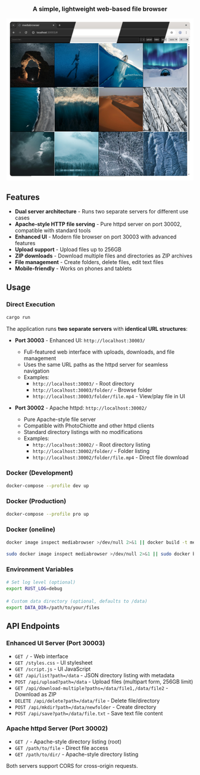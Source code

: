 <h3 align="center">
    A simple, lightweight web-based file browser
</h3>

<div align="center">
	<img src="./assets/preview.webp"/>
</div>

## Features

- **Dual server architecture** - Runs two separate servers for different use cases
- **Apache-style HTTP file serving** - Pure httpd server on port 30002, compatible with standard tools
- **Enhanced UI** - Modern file browser on port 30003 with advanced features
- **Upload support** - Upload files up to 256GB
- **ZIP downloads** - Download multiple files and directories as ZIP archives
- **File management** - Create folders, delete files, edit text files
- **Mobile-friendly** - Works on phones and tablets

## Usage

### Direct Execution

```bash
cargo run
```

The application runs **two separate servers** with **identical URL structures**:

- **Port 30003** - Enhanced UI: `http://localhost:30003/`
  - Full-featured web interface with uploads, downloads, and file management
  - Uses the same URL paths as the httpd server for seamless navigation
  - Examples:
    - `http://localhost:30003/` - Root directory
    - `http://localhost:30003/folder/` - Browse folder
    - `http://localhost:30003/folder/file.mp4` - View/play file in UI

- **Port 30002** - Apache httpd: `http://localhost:30002/`
  - Pure Apache-style file server
  - Compatible with PhotoChiotte and other httpd clients
  - Standard directory listings with no modifications
  - Examples:
    - `http://localhost:30002/` - Root directory listing
    - `http://localhost:30002/folder/` - Folder listing
    - `http://localhost:30002/folder/file.mp4` - Direct file download

### Docker (Development)

```bash
docker-compose --profile dev up
```

### Docker (Production)

```bash
docker-compose --profile pro up
```

### Docker (oneline)
```bash
docker image inspect mediabrowser >/dev/null 2>&1 || docker build -t mediabrowser https://github.com/iruzo/mediabrowser.git && docker run -p 30003:30003 -v $(pwd)/data:/data mediabrowser
```
```bash
sudo docker image inspect mediabrowser >/dev/null 2>&1 || sudo docker build -t mediabrowser https://github.com/iruzo/mediabrowser.git && sudo docker run -p 30003:30003 -v $(pwd)/data:/data mediabrowser
```

### Environment Variables

```bash
# Set log level (optional)
export RUST_LOG=debug

# Custom data directory (optional, defaults to /data)
export DATA_DIR=/path/to/your/files
```

## API Endpoints

### Enhanced UI Server (Port 30003)
- `GET /` - Web interface
- `GET /styles.css` - UI stylesheet
- `GET /script.js` - UI JavaScript
- `GET /api/list?path=/data` - JSON directory listing with metadata
- `POST /api/upload?path=/data` - Upload files (multipart form, 256GB limit)
- `GET /api/download-multiple?paths=/data/file1,/data/file2` - Download as ZIP
- `DELETE /api/delete?path=/data/file` - Delete file/directory
- `POST /api/mkdir?path=/data/newfolder` - Create directory
- `POST /api/save?path=/data/file.txt` - Save text file content

### Apache httpd Server (Port 30002)
- `GET /` - Apache-style directory listing (root)
- `GET /path/to/file` - Direct file access
- `GET /path/to/dir/` - Apache-style directory listing

Both servers support CORS for cross-origin requests.
